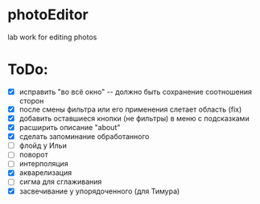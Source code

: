 # photoEditor
lab work for editing photos

# ToDo:
- [X] исправить "во всё окно" -- должно быть сохранение соотношения сторон
- [X] после смены фильтра или его применения слетает область (fix)
- [X] добавить оставшиеся кнопки (не фильтры) в меню с подсказками
- [X] расширить описание "about" 
- [X] сделать запоминание обработанного
- [ ] флойд у Ильи
- [ ] поворот
- [ ] интерполяция
- [X] акварелизация
- [ ] сигма для сглаживания
- [X] засвечивание у упорядоченного (для Тимура)